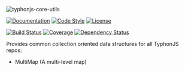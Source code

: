 ![typhonjs-core-utils](http://i.imgur.com/jEsieMQ.png)

[![Documentation](http://js.docs.typhonrt.org/typhonjs/typhonjs-core-utils/badge.svg)](http://js.docs.typhonrt.org/typhonjs/typhonjs-core-utils/)
[![Code Style](https://img.shields.io/badge/code%20style-allman-yellowgreen.svg?style=flat)](https://en.wikipedia.org/wiki/Indent_style#Allman_style)
[![License](https://img.shields.io/badge/license-MIT-yellowgreen.svg?style=flat)](https://github.com/typhonjs/typhonjs-core-utils/blob/master/LICENSE)

[![Build Status](https://travis-ci.org/typhonjs/typhonjs-core-utils.svg?branch=master)](https://travis-ci.org/typhonjs/typhonjs-core-utils)
[![Coverage](https://img.shields.io/codecov/c/github/typhonjs/typhonjs-core-utils.svg)](https://codecov.io/github/typhonjs/typhonjs-core-utils)
[![Dependency Status](https://www.versioneye.com/user/projects/567004d01079970030000045/badge.svg?style=flat)](https://www.versioneye.com/user/projects/567004d01079970030000045)

Provides common collection oriented data structures for all TyphonJS repos:

- MultiMap (A multi-level map)

